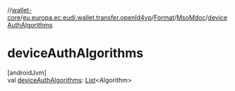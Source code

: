 //[wallet-core](../../../../index.md)/[eu.europa.ec.eudi.wallet.transfer.openId4vp](../../index.md)/[Format](../index.md)/[MsoMdoc](index.md)/[deviceAuthAlgorithms](device-auth-algorithms.md)

# deviceAuthAlgorithms

[androidJvm]\
val [deviceAuthAlgorithms](device-auth-algorithms.md): [List](https://kotlinlang.org/api/latest/jvm/stdlib/kotlin-stdlib/kotlin.collections/-list/index.html)&lt;Algorithm&gt;
